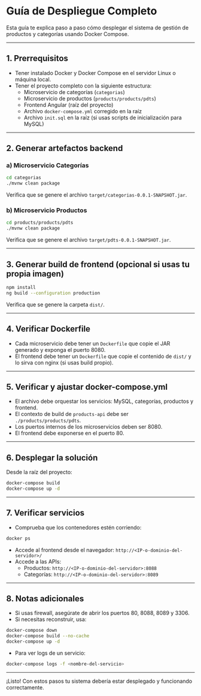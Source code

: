 # Guía de Despliegue Completo

Esta guía te explica paso a paso cómo desplegar el sistema de gestión de productos y categorías usando Docker Compose.

---

## 1. Prerrequisitos

- Tener instalado Docker y Docker Compose en el servidor Linux o máquina local.
- Tener el proyecto completo con la siguiente estructura:
  - Microservicio de categorías (`categorias`)
  - Microservicio de productos (`products/products/pdts`)
  - Frontend Angular (raíz del proyecto)
  - Archivo `docker-compose.yml` corregido en la raíz
  - Archivo `init.sql` en la raíz (si usas scripts de inicialización para MySQL)

---

## 2. Generar artefactos backend

### a) Microservicio Categorías
```sh
cd categorias
./mvnw clean package
```
Verifica que se genere el archivo `target/categorias-0.0.1-SNAPSHOT.jar`.

### b) Microservicio Productos
```sh
cd products/products/pdts
./mvnw clean package
```
Verifica que se genere el archivo `target/pdts-0.0.1-SNAPSHOT.jar`.

---

## 3. Generar build de frontend (opcional si usas tu propia imagen)
```sh
npm install
ng build --configuration production
```
Verifica que se genere la carpeta `dist/`.

---

## 4. Verificar Dockerfile

- Cada microservicio debe tener un `Dockerfile` que copie el JAR generado y exponga el puerto 8080.
- El frontend debe tener un `Dockerfile` que copie el contenido de `dist/` y lo sirva con nginx (si usas build propio).

---

## 5. Verificar y ajustar docker-compose.yml

- El archivo debe orquestar los servicios: MySQL, categorías, productos y frontend.
- El contexto de build de `products-api` debe ser `./products/products/pdts`.
- Los puertos internos de los microservicios deben ser 8080.
- El frontend debe exponerse en el puerto 80.

---

## 6. Desplegar la solución

Desde la raíz del proyecto:
```sh
docker-compose build
docker-compose up -d
```

---

## 7. Verificar servicios

- Comprueba que los contenedores estén corriendo:
```sh
docker ps
```
- Accede al frontend desde el navegador: `http://<IP-o-dominio-del-servidor>/`
- Accede a las APIs:
  - Productos: `http://<IP-o-dominio-del-servidor>:8088`
  - Categorías: `http://<IP-o-dominio-del-servidor>:8089`

---

## 8. Notas adicionales

- Si usas firewall, asegúrate de abrir los puertos 80, 8088, 8089 y 3306.
- Si necesitas reconstruir, usa:
```sh
docker-compose down
docker-compose build --no-cache
docker-compose up -d
```
- Para ver logs de un servicio:
```sh
docker-compose logs -f <nombre-del-servicio>
```

---

¡Listo! Con estos pasos tu sistema debería estar desplegado y funcionando correctamente.
